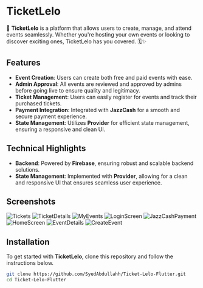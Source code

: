 # TicketLelo

🎉 **TicketLelo** is a platform that allows users to create, manage, and attend events seamlessly. Whether you're hosting your own events or looking to discover exciting ones, TicketLelo has you covered. 🗓️✨

## Features

- **Event Creation**: Users can create both free and paid events with ease.
- **Admin Approval**: All events are reviewed and approved by admins before going live to ensure quality and legitimacy.
- **Ticket Management**: Users can easily register for events and track their purchased tickets.
- **Payment Integration**: Integrated with **JazzCash** for a smooth and secure payment experience.
- **State Management**: Utilizes **Provider** for efficient state management, ensuring a responsive and clean UI.

## Technical Highlights

- **Backend**: Powered by **Firebase**, ensuring robust and scalable backend solutions.
- **State Management**: Implemented with **Provider**, allowing for a clean and responsive UI that ensures seamless user experience.
## Screenshots

![Tickets](https://github.com/user-attachments/assets/667c5af9-bd1e-4f31-9236-d8d88a2b5419)
![TicketDetails](https://github.com/user-attachments/assets/28da6909-70a5-4a9d-aab7-49ed93af1f56)
![MyEvents](https://github.com/user-attachments/assets/a49c7a43-0b06-41f7-81d2-da8952089ba4)
![LoginScreen](https://github.com/user-attachments/assets/3fcc3a76-8ad2-48f3-99e1-631af1c90e92)
![JazzCashPayment](https://github.com/user-attachments/assets/2c107cd5-aa68-4181-a2ca-99c58f4763ed)
![HomeScreen](https://github.com/user-attachments/assets/efefef77-0184-4146-bc69-13761b74fafb)
![EventDetails](https://github.com/user-attachments/assets/e6142e5b-05cc-4ddc-95cc-aaa54e661e83)
![CreateEvent](https://github.com/user-attachments/assets/7a4ed2c9-4e10-4503-9527-951848fc8056)


## Installation

To get started with **TicketLelo**, clone this repository and follow the instructions below.

```bash
git clone https://github.com/SyedAbdullahh/Ticket-Lelo-Flutter.git
cd Ticket-Lelo-Flutter
